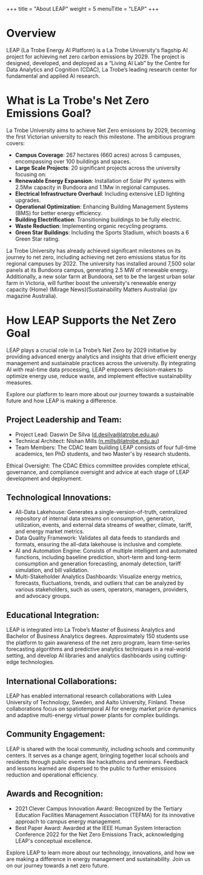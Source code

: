 +++
title = "About LEAP"
weight = 5
menuTitle = "LEAP"
+++

# Overview
LEAP (La Trobe Energy AI Platform) is a La Trobe University's flagship AI project for achieving net zero carbon emissions by 2029. The project is designed, developed, and deployed as a “Living AI Lab” by the Centre for Data Analytics and Cognition (CDAC), La Trobe’s leading research center for fundamental and applied AI research.

# What is La Trobe's Net Zero Emissions Goal?
La Trobe University aims to achieve Net Zero emissions by 2029, becoming the first Victorian university to reach this milestone. The ambitious program covers:

- **Campus Coverage**: 267 hectares (660 acres) across 5 campuses, encompassing over 100 buildings and spaces.
- **Large Scale Projects**: 20 significant projects across the university focusing on:
- **Renewable Energy Expansion**: Installation of Solar PV systems with 2.5Mw capacity in Bundoora and 1.1Mw in regional campuses.
- **Electrical Infrastructure Overhaul**: Including extensive LED lighting upgrades.
- **Operational Optimization**: Enhancing Building Management Systems (BMS) for better energy efficiency.
- **Building Electrification**: Transitioning buildings to be fully electric.
- **Waste Reduction**: Implementing organic recycling programs.
- **Green Star Buildings**: Including the Sports Stadium, which boasts a 6 Green Star rating.

La Trobe University has already achieved significant milestones on its journey to net zero, including achieving net zero emissions status for its regional campuses by 2022. The university has installed around 7,500 solar panels at its Bundoora campus, generating 2.5 MW of renewable energy. Additionally, a new solar farm at Bundoora, set to be the largest urban solar farm in Victoria, will further boost the university's renewable energy capacity​ (Home)​​ (Mirage News)​​ (Sustainability Matters Australia)​​ (pv magazine Australia)​.

# How LEAP Supports the Net Zero Goal
LEAP plays a crucial role in La Trobe’s Net Zero by 2029 initiative by providing advanced energy analytics and insights that drive efficient energy management and sustainable practices across the university. By integrating AI with real-time data processing, LEAP empowers decision-makers to optimize energy use, reduce waste, and implement effective sustainability measures.

Explore our platform to learn more about our journey towards a sustainable future and how LEAP is making a difference.

## Project Leadership and Team:

- Project Lead: Daswin De Silva (d.desilva@latrobe.edu.au)
- Technical Architect: Nishan Mills (n.mills@latrobe.edu.au)
- Team Members: The CDAC team building LEAP consists of four full-time academics, ten PhD students, and two Master's by research students.

Ethical Oversight: The CDAC Ethics committee provides complete ethical, governance, and compliance oversight and advice at each stage of LEAP development and deployment.

## Technological Innovations:

- All-Data Lakehouse: Generates a single-version-of-truth, centralized repository of internal data streams on consumption, generation, utilization, events, and external data streams of weather, climate, tariff, and energy market metrics.
- Data Quality Framework: Validates all data feeds to standards and formats, ensuring the all-data lakehouse is inclusive and complete.
- AI and Automation Engine: Consists of multiple intelligent and automated functions, including baseline prediction, short-term and long-term consumption and generation forecasting, anomaly detection, tariff simulation, and bill validation.
- Multi-Stakeholder Analytics Dashboards: Visualize energy metrics, forecasts, fluctuations, trends, and outliers that can be analyzed by various stakeholders, such as users, operators, managers, providers, and advocacy groups.

## Educational Integration:

LEAP is integrated into La Trobe’s Master of Business Analytics and Bachelor of Business Analytics degrees. Approximately 150 students use the platform to gain awareness of the net zero program, learn time-series forecasting algorithms and predictive analytics techniques in a real-world setting, and develop AI libraries and analytics dashboards using cutting-edge technologies.

## International Collaborations:

LEAP has enabled international research collaborations with Lulea University of Technology, Sweden, and Aalto University, Finland. These collaborations focus on spatiotemporal AI for energy market price dynamics and adaptive multi-energy virtual power plants for complex buildings.

## Community Engagement:

LEAP is shared with the local community, including schools and community centers. It serves as a change agent, bringing together local schools and residents through public events like hackathons and seminars. Feedback and lessons learned are dispersed to the public to further emissions reduction and operational efficiency.


## Awards and Recognition:

- 2021 Clever Campus Innovation Award: Recognized by the Tertiary Education Facilities Management Association (TEFMA) for its innovative approach to campus energy management.
- Best Paper Award: Awarded at the IEEE Human System Interaction Conference 2022 for the Net Zero Emissions Track, acknowledging LEAP's conceptual excellence.


Explore LEAP to learn more about our technology, innovations, and how we are making a difference in energy management and sustainability. Join us on our journey towards a net zero future.
